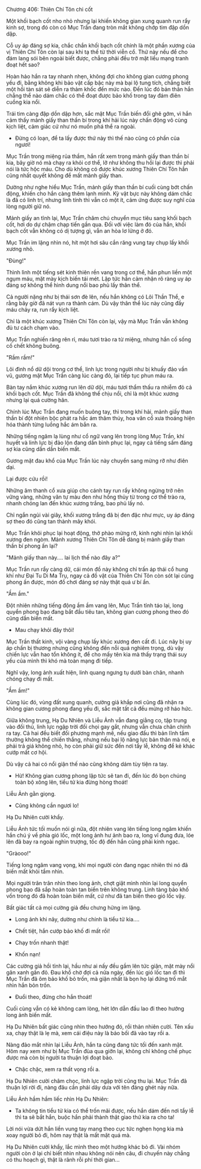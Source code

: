 




Chương 406: Thiên Chí Tôn chi cốt


Một khối bạch cốt nho nhỏ nhưng lại khiến không gian xung quanh run rẩy kinh sợ, trong đó còn có Mục Trần đang tròn mắt không chớp tim đập dồn dập.

Cỗ uy áp đáng sợ kia, chắc chắn khối bạch cốt chính là một phần xương của vị Thiên Chí Tôn còn lại sau khi tạ thế từ thời viễn cổ. Thứ này nếu để cho đám lang sói bên ngoài biết được, chẳng phải đều trở mặt liều mạng tranh đoạt hết sao?

Hoàn hảo hắn ra tay nhanh nhẹn, không đợi cho không gian cương phong yếu đi, bằng không khi bảo vật cấp bậc này mà bại lộ tung tích, chẳng biết một hồi tàn sát sẽ diễn ra thảm khốc đến mức nào. Đến lúc đó bản thân hắn chẳng thể nào dám chắc có thể đoạt được bảo khố trong tay đám điên cuồng kia nổi.

Trái tim càng đập dồn dập hơn, sắc mặt Mục Trần biến đổi ghê gớm, vì hắn cảm thấy mảnh giấy than thần bí trong khí hải lúc này chấn động vô cùng kịch liệt, cảm giác cứ như nó muốn phá thể ra ngoài.

- Đừng có loạn, để ta lấy được thứ này thì thế nào cũng có phần của ngươi!

Mục Trần trong miệng rủa thầm, hắn rất xem trọng mảnh giấy than thần bí kia, bây giờ nó mà chạy ra khỏi cơ thể, lỡ như không thu hồi lại được thì phải nói là tức hộc máu. Cho dù không có được khúc xương Thiên Chí Tôn hắn cũng nhất quyết không để mất mảnh giấy than.

Dường như nghe hiểu Mục Trần, mảnh giấy than thần bí cuối cùng bớt chấn động, khiến cho hắn càng thêm lạnh mình. Kỳ vật bực này không dám chắc là đã có linh trí, nhưng linh tính thì vẫn có một ít, cảm ứng được suy nghĩ của lòng người giữ nó.

Mảnh giấy an tĩnh lại, Mục Trần chăm chú chuyển mục tiêu sang khối bạch cốt, hơi do dự chậm chạp tiến gần qua. Đối với việc làm đó của hắn, khối bạch cốt vẫn không có dị tượng gì, vẫn an hòa lơ lửng ở đó.

Mục Trần im lặng nhìn nó, hít một hơi sâu cắn răng vung tay chụp lấy khối xương nhỏ.

"Đùng!"

Thình lình một tiếng sét kinh thiên rền vang trong cơ thể, hắn phun liền một ngụm máu, mặt mày kịch biến tái mét. Lập tức hắn cảm nhận rõ ràng uy áp đáng sợ không thể hình dung nổi bao phủ lấy thân thể.

Cả người nặng như bị thái sơn đè lên, nếu hắn không có Lôi Thần Thể, e rằng bây giờ đã nát vụn ra thành cám. Dù vậy thân thể lúc này cũng đầy máu chảy ra, run rẩy kịch liệt.

Chỉ là một khúc xương Thiên Chí Tôn còn lại, vậy mà Mục Trần vẫn không đủ tư cách chạm vào.

Mục Trần nghiến răng rên rỉ, máu tươi trào ra từ miệng, nhưng hắn cố sống cố chết không buông.

"Rầm rầm!"

Lôi đình nổ dữ dội trong cơ thể, linh lực trong người như bị khuấy đảo vần vũ, gương mặt Mục Trần càng lúc càng đỏ, lại tiếp tục phun máu ra.

Bàn tay nắm khúc xương run lên dữ dội, máu tươi thẩm thấu ra nhiễm đỏ cả khối bạch cốt. Mục Trần đã không thể chịu nổi, chỉ là một khúc xương nhưng lại quá cường hãn.

Chính lúc Mục Trần đang muốn buông tay, thì trong khí hải, mảnh giấy than thần bí đột nhiên bộc phát ra hắc ám thâm thúy, hoa văn cổ xưa thoáng hiện hóa thành từng luồng hắc ám bắn ra.

Những tiếng ngâm lạ lùng như cổ ngữ vang lên trong lòng Mục Trần, khí huyết và linh lực bị đảo lộn đang dần bình phục lại, ngay cả tiếng sấm đáng sợ kia cũng dần dần biến mất.

Gương mặt đau khổ của Mục Trần lúc này chuyển sang mừng rỡ như điên dại.

Lại được cứu rồi!

Những âm thanh cổ xưa giúp cho cánh tay run rẩy không ngừng trở nên vững vàng, những văn tự màu đen như hồng thủy từ trong cơ thể trào ra, nhanh chóng lan đến khúc xương trắng, bao phủ lấy nó.

Chỉ ngắn ngủi vài giây, khối xương trắng đã bị đen đặc như mực, uy áp đáng sợ theo đó cũng tan thành mây khói.

Mục Trần khôi phục lại hoạt động, thở phào mừng rỡ, kinh nghi nhìn lại khối xương đen ngòm. Mảnh xương Thiên Chí Tôn dễ dàng bị mảnh giấy than thần bí phong ấn lại?

"Mảnh giấy than này.... lai lịch thế nào đây a?"

Mục Trần run rẩy càng dữ, cái món đồ này không chỉ trấn áp thái cổ hung khí như Đại Tu Di Ma Trụ, ngay cả đồ vật của Thiên Chí Tôn còn sót lại cũng phong ấn được, món đồ chơi đáng sợ này thật quá ư bí ẩn.

"Ầm ầm."

Đột nhiên những tiếng động ầm ầm vang lên, Mục Trần tỉnh táo lại, long quyển phong bạo đang bắt đầu tiêu tan, không gian cương phong theo đó cũng dần biến mất.

- Mau chạy khỏi đây thôi!

Mục Trần thất kinh, vội vàng chụp lấy khúc xương đen cất đi. Lúc nãy bị uy áp chấn bị thương nhưng cũng không đến nỗi quá nghiêm trọng, dù vậy chiến lực vẫn hao tổn không ít, để cho mấy tên kia mà thấy trạng thái suy yếu của mình thì khó mà toàn mạng đi tiếp.

Nghĩ vậy, long ảnh xuất hiện, linh quang ngưng tụ dưới bàn chân, nhanh chóng chạy đi mất.

"Ầm ầm!"

Cùng lúc đó, vùng đất xung quanh, cường giả khắp nơi cũng đã nhận ra không gian cương phong đang yếu đi, sắc mặt tất cả đều mừng rỡ háo hức.

Giữa không trung, Hạ Du Nhiên và Liễu Ảnh vẫn đang giằng co, tập trung vào đối thủ, linh lực ngập trời đối chọi gay gắt, nhưng vẫn chưa chân chính ra tay. Cả hai đều biết đối phương mạnh mẽ, nếu giao đấu thì bản lĩnh tầm thường không thể chiến thắng, nhưng nếu bại lộ năng lực bản thân mà nói, e phải trả giá không nhỏ, họ còn phải giữ sức đến nơi tẩy lễ, không để kẻ khác cướp mất cơ hội.

Dù vậy cả hai có nổi giận thế nào cũng không dám tùy tiện ra tay.

- Hừ! Không gian cương phong lập tức sẽ tan đi, đến lúc đó bọn chúng toàn bộ xông lên, tiểu tử kia đừng hòng thoát!

Liễu Ảnh gằn giọng.

- Cũng không cần ngươi lo!

Hạ Du Nhiên cười khẩy.

Liễu Ảnh tức tối muốn nói gì nữa, đột nhiên vang lên tiếng long ngâm khiến hắn chú ý về phía gió lốc, một long ảnh hư ảnh bao ra, long vĩ đung đưa, lóe lên đã bay ra ngoài nghìn trượng, tốc độ đến hắn cũng phải kinh ngạc.

"Gràooo!"

Tiếng long ngâm vang vọng, khi mọi người còn đang ngạc nhiên thì nó đã biến mất khỏi tầm nhìn.

Mọi người trân trân nhìn theo long ảnh, chợt giật mình nhìn lại long quyển phong bạo đã sắp hoàn toàn tan biến trên không trung. Linh tàng bảo khố vốn trong đó đã hoàn toàn biến mất, cứ như đã tan biến theo gió lốc vậy.

Bất giác tất cả mọi cường giả đều chưng hửng im lặng.

- Long ảnh khi nãy, dường như chính là tiểu tử kia....

- Chết tiệt, hắn cướp bảo khố đi mất rồi!

- Chạy trốn nhanh thật!

- Khốn nạn!

Các cường giả hồi tỉnh lại, hầu như ai nấy đều gầm lên tức giận, mặt mày nổi gân xanh gân đỏ. Đau khổ chờ đợi cả nửa ngày, đến lúc gió lốc tan đi thì Mục Trần đã ôm bảo khố bỏ trốn, mà giận nhất là bọn họ lại đứng trố mắt nhìn hắn bỏn trốn.

- Đuổi theo, đừng cho hắn thoát!

Cuối cùng vẫn có kẻ không cam lòng, hét lớn dẫn đầu lao đi theo hướng long ảnh biến mất.

Hạ Du Nhiên bất giác cũng nhìn theo hướng đó, rồi thản nhiên cười. Tên xấu xa, chạy thật là lẹ mà, xem cái điệu này là bảo bối đã vào tay rồi a.

Nàng đảo mắt nhìn lại Liễu Ảnh, hắn ta cũng đang tức tối đến xanh mặt. Hôm nay xem như bị Mục Trần đùa qua giỡn lại, không chỉ không chế phục được mà còn bị người ta thuận lợi đoạt bảo.

- Chậc chậc, xem ra thất vọng rồi a.

Hạ Du Nhiên cười châm chọc, linh lực ngập trời cũng thu lại. Mục Trần đã thuận lợi rời đi, nàng đâu cần phải dây dưa với tên đáng ghét này nữa.

Liễu Ảnh hầm hầm liếc nhìn Hạ Du Nhiên:

- Ta không tin tiểu tử kia có thể trốn mãi được, nếu hắn dám đến nơi tẩy lễ thì ta sẽ bắt hắn, buộc hắn phải thành thật giao thứ kia ra cho ta!

Lời nói vừa dứt hắn liền vung tay mang theo cục tức nghẹn họng kia mà xoay người bỏ đi, hôm nay thật là mất mặt quá mà.

Hạ Du Nhiên cười khẩy, lắc mình theo một hướng khác bỏ đi. Vài nhóm người còn ở lại chỉ biết nhìn nhau không nói nên câu, đi chuyến này chẳng có thu hoạch gì, thật là rãnh rỗi phí thời gian...




